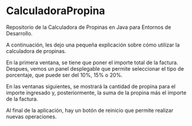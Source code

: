 # CalculadoraPropina
Repositorio de la Calculadora de Propinas en Java para Entornos de Desarrollo.

A continuación, les dejo una pequeña explicación sobre cómo utilizar la calculadora de propinas.

En la primera ventana, se tiene que poner el importe total de la factura. Despues, vemos un panel desplegable que permite seleccionar el tipo de porcentaje, que puede ser del  10%, 15% o 20%.

En las ventanas siguientes, se mostrará la cantidad de propina para el importe ingresado y, posteriormente, la suma de la propina más el importe de la factura.

Al final de la aplicación, hay un botón de reinicio que permite realizar nuevas operaciones.